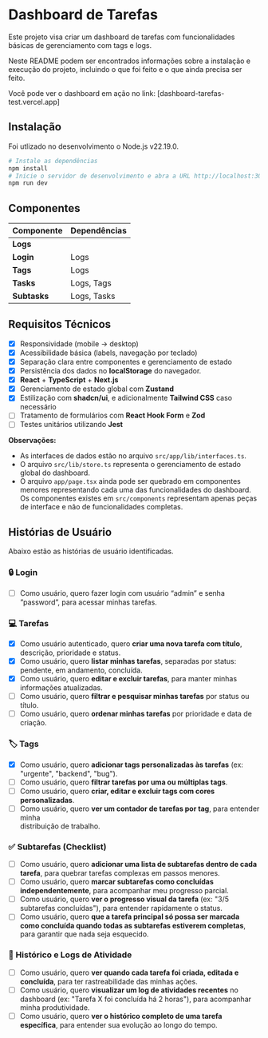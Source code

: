 # Dashboard de Tarefas

Este projeto visa criar um dashboard de tarefas com funcionalidades básicas de gerenciamento com tags e logs.

Neste README podem ser encontrados informações sobre a instalação e execução do projeto, incluindo o que foi feito e o que ainda precisa ser feito.

Você pode ver o dashboard em ação no link: [dashboard-tarefas-test.vercel.app]

## Instalação

Foi utlizado no desenvolvimento o Node.js v22.19.0.

```bash
# Instale as dependências
npm install
# Inicie o servidor de desenvolvimento e abra a URL http://localhost:3000
npm run dev
```

## Componentes

| Componente   | Dependências |
| ------------ | ------------ |
| **Logs**     |              |
| **Login**    | Logs         |
| **Tags**     | Logs         |
| **Tasks**    | Logs, Tags   |
| **Subtasks** | Logs, Tasks  |

## Requisitos Técnicos

- [x] Responsividade (mobile → desktop)
- [x] Acessibilidade básica (labels, navegação por teclado)
- [x] Separação clara entre componentes e gerenciamento de estado
- [x] Persistência dos dados no **localStorage** do navegador.
- [x] **React** + **TypeScript** + **Next.js**
- [x] Gerenciamento de estado global com **Zustand**
- [x] Estilização com **shadcn/ui**, e adicionalmente **Tailwind CSS** caso necessário
- [ ] Tratamento de formulários com **React Hook Form** e **Zod**
- [ ] Testes unitários utilizando **Jest**

**Observações:**

- As interfaces de dados estão no arquivo `src/app/lib/interfaces.ts`.
- O arquivo `src/lib/store.ts` representa o gerenciamento de estado global do dashboard.
- O arquivo `app/page.tsx` ainda pode ser quebrado em componentes menores representando cada uma das funcionalidades do dashboard. Os componentes existes em `src/components` representam apenas peças de interface e não de funcionalidades completas.

## Histórias de Usuário

Abaixo estão as histórias de usuário identificadas.

### 🔒 Login

- [ ] Como usuário, quero fazer login com usuário “admin” e senha ”password”, para acessar minhas tarefas.

### 💻 Tarefas

- [x] Como usuário autenticado, quero **criar uma nova tarefa com título**, descrição, prioridade e status.
- [x] Como usuário, quero **listar minhas tarefas**, separadas por status: pendente, em andamento, concluída.
- [x] Como usuário, quero **editar e excluir tarefas**, para manter minhas informações atualizadas.
- [ ] Como usuário, quero **filtrar e pesquisar minhas tarefas** por status ou título.
- [ ] Como usuário, quero **ordenar minhas tarefas** por prioridade e data de criação.

### 🏷 Tags

- [x] Como usuário, quero **adicionar tags personalizadas às tarefas** (ex: "urgente", "backend", "bug").
- [ ] Como usuário, quero **filtrar tarefas por uma ou múltiplas tags**.
- [ ] Como usuário, quero **criar, editar e excluir tags com cores personalizadas**.
- [ ] Como usuário, quero **ver um contador de tarefas por tag**, para entender minha  
       distribuição de trabalho.

### ✅ Subtarefas (Checklist)

- [ ] Como usuário, quero **adicionar uma lista de subtarefas dentro de cada tarefa**, para quebrar tarefas complexas em passos menores.
- [ ] Como usuário, quero **marcar subtarefas como concluídas independentemente**, para acompanhar meu progresso parcial.
- [ ] Como usuário, quero **ver o progresso visual da tarefa** (ex: "3/5 subtarefas concluídas"), para entender rapidamente o status.
- [ ] Como usuário, quero **que a tarefa principal só possa ser marcada como concluída quando todas as subtarefas estiverem completas**, para garantir que nada seja esquecido.

### 📜 Histórico e Logs de Atividade

- [ ] Como usuário, quero **ver quando cada tarefa foi criada, editada e concluída**, para ter rastreabilidade das minhas ações.
- [ ] Como usuário, quero **visualizar um log de atividades recentes** no dashboard (ex: "Tarefa X foi concluída há 2 horas"), para acompanhar minha produtividade.
- [ ] Como usuário, quero **ver o histórico completo de uma tarefa específica**, para entender sua evolução ao longo do tempo.
